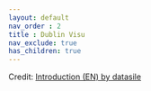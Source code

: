 ```yaml
---
layout: default
nav_order : 2
title : Dublin Visu
nav_exclude: true
has_children: true
--- 
```

<div id="observablehq-846642fe"></div>
<p>Credit: <a href="https://observablehq.com/d/14be36dab42d4754@159">Introduction (EN) by datasile</a></p>

<link rel="stylesheet" href="https://cdn.jsdelivr.net/npm/@observablehq/inspector@5/dist/inspector.css">
<script type="module">
import {Runtime, Inspector} from "https://cdn.jsdelivr.net/npm/@observablehq/runtime@5/dist/runtime.js";
import define from "https://api.observablehq.com/d/14be36dab42d4754@159.js?v=4";
new Runtime().module(define, Inspector.into("#observablehq-846642fe"));
</script>
